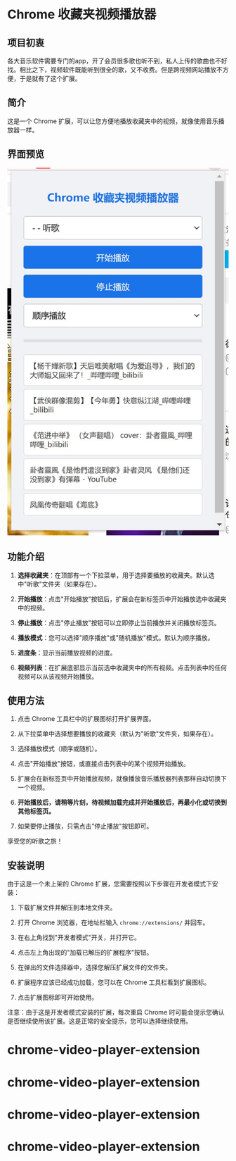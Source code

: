 # Chrome 收藏夹视频播放器

## 项目初衷

各大音乐软件需要专门的app，开了会员很多歌也听不到，私人上传的歌曲也不好找。相比之下，视频软件既能听到很全的歌，又不收费。但是跨视频网站播放不方便，于是就有了这个扩展。

## 简介

这是一个 Chrome 扩展，可以让您方便地播放收藏夹中的视频，就像使用音乐播放器一样。

## 界面预览

![Chrome 收藏夹视频播放器界面](Snipaste_2024-10-25_23-37-04.jpg)

## 功能介绍

1. **选择收藏夹**：在顶部有一个下拉菜单，用于选择要播放的收藏夹。默认选中"听歌"文件夹（如果存在）。

2. **开始播放**：点击"开始播放"按钮后，扩展会在新标签页中开始播放选中收藏夹中的视频。

3. **停止播放**：点击"停止播放"按钮可以立即停止当前播放并关闭播放标签页。

4. **播放模式**：您可以选择"顺序播放"或"随机播放"模式。默认为顺序播放。

5. **进度条**：显示当前播放视频的进度。

6. **视频列表**：在扩展底部显示当前选中收藏夹中的所有视频。点击列表中的任何视频可以从该视频开始播放。

## 使用方法

1. 点击 Chrome 工具栏中的扩展图标打开扩展界面。

2. 从下拉菜单中选择想要播放的收藏夹（默认为"听歌"文件夹，如果存在）。

3. 选择播放模式（顺序或随机）。

4. 点击"开始播放"按钮，或直接点击列表中的某个视频开始播放。

5. 扩展会在新标签页中开始播放视频，就像播放音乐播放器列表那样自动切换下一个视频。

6. **开始播放后，请稍等片刻，待视频加载完成并开始播放后，再最小化或切换到其他标签页。**

7. 如果要停止播放，只需点击"停止播放"按钮即可。

享受您的听歌之旅！

## 安装说明

由于这是一个未上架的 Chrome 扩展，您需要按照以下步骤在开发者模式下安装：

1. 下载扩展文件并解压到本地文件夹。

2. 打开 Chrome 浏览器，在地址栏输入 `chrome://extensions/` 并回车。

3. 在右上角找到"开发者模式"开关，并打开它。

4. 点击左上角出现的"加载已解压的扩展程序"按钮。

5. 在弹出的文件选择器中，选择您解压扩展文件的文件夹。

6. 扩展程序应该已经成功加载，您可以在 Chrome 工具栏看到扩展图标。

7. 点击扩展图标即可开始使用。

注意：由于这是开发者模式安装的扩展，每次重启 Chrome 时可能会提示您确认是否继续使用该扩展。这是正常的安全提示，您可以选择继续使用。
# chrome-video-player-extension
# chrome-video-player-extension
# chrome-video-player-extension
# chrome-video-player-extension
